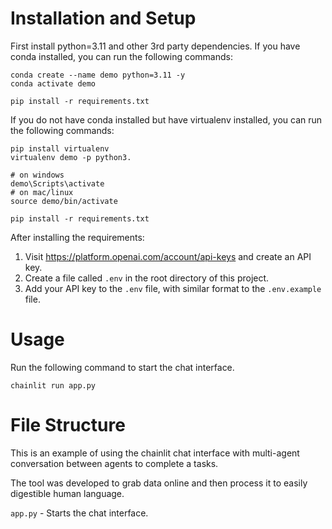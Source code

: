 # Installation and Setup
First install python=3.11 and other 3rd party dependencies. If you have conda installed, you can run the following commands:

```shell
conda create --name demo python=3.11 -y
conda activate demo

pip install -r requirements.txt
```

If you do not have conda installed but have virtualenv installed, you can run the following commands:
```shell
pip install virtualenv
virtualenv demo -p python3.

# on windows
demo\Scripts\activate
# on mac/linux
source demo/bin/activate

pip install -r requirements.txt
```

After installing the requirements:
1. Visit https://platform.openai.com/account/api-keys and create an API key.
2. Create a file called `.env` in the root directory of this project.
3. Add your API key to the `.env` file, with similar format to the `.env.example` file. 

# Usage
Run the following command to start the chat interface.

```shell
chainlit run app.py
```

# File Structure

This is an example of using the chainlit chat interface with multi-agent conversation between agents to complete a tasks.

The tool was developed to grab data online and then process it to easily digestible human language.      
 
`app.py` - Starts the chat interface.

